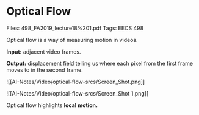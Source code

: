 # Optical Flow

Files: 498_FA2019_lecture18%201.pdf
Tags: EECS 498

Optical flow is a way of measuring motion in videos.

**Input:** adjacent video frames.

**Output:** displacement field telling us where each pixel from the first frame moves to in the second frame.

![[AI-Notes/Video/optical-flow-srcs/Screen_Shot.png]]

![[AI-Notes/Video/optical-flow-srcs/Screen_Shot 1.png]]

Optical flow highlights **local motion.**